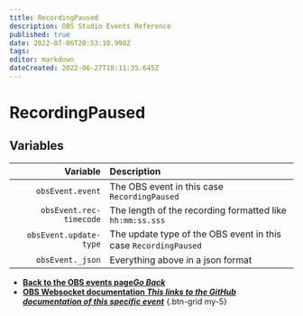 ```yaml
---
title: RecordingPaused
description: OBS Studio Events Reference
published: true
date: 2022-07-06T20:53:10.998Z
tags:
editor: markdown
dateCreated: 2022-06-27T18:11:35.645Z
---
```


# RecordingPaused

## Variables

| Variable | Description |
|---------:|:------------|
| `obsEvent.event` | The OBS event in this case `RecordingPaused`
| `obsEvent.rec-timecode` | The length of the recording formatted like `hh:mm:ss.sss`
| `obsEvent.update-type` | The update type of the OBS event in this case `RecordingPaused`
| `obsEvent._json` | Everything above in a json format

- [<i class="mdi mdi-chevron-left"></i>**Back to the OBS events page*Go Back***](/en/Broadcasters/OBS/Events)
- [<i class="mdi mdi-github"></i> **OBS Websocket documentation *This links to the GitHub documentation of this specific event***](https://github.com/obsproject/obs-websocket/blob/4.x-current/docs/generated/protocol.md#recordingpaused)
{.btn-grid my-5}
